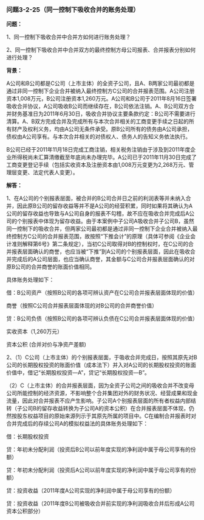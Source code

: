 ### 问题3-2-25（同一控制下吸收合并的账务处理）

**问题：**

1、同一控制下吸收合并中合并方如何进行账务处理？

2、同一控制下吸收合并中合并双方的最终控制方母公司报表、合并报表分别如何进行处理？

**背景：**

A公司和B公司都是C公司（上市主体）的全资子公司，且A、B两家公司最初都是通过非同一控制下企业合并被纳入最终控制方C公司的合并报表范围。A公司注册资本1,008万元，B公司注册资本1,260万元。A公司和B公司于2011年8月16日签署吸收合并协议，A公司吸收B公司而继续存在，B公司依法注销。A、B公司双方合并财务基准日为2011年6月30日，吸收合并协议主要条款约定：B公司不需要进行清算。A、B双方完成合并及完成所有与本次合并相关的工商变更手续之日起的所有财产及权利义务，均由A公司无条件承受。原B公司所有的债务由A公司承担，债权由A公司享有。与本次合并相关的对债权人、债务人的告知义务依法执行。

B公司已经于2011年11月18日完成工商注销，相关税务注销由于涉及到2011年度企业所得税尚未汇算清缴截至年底尚未办理完毕。A公司已于2011年11月30日完成了工商变更登记手续（包括实收资本及注册资本由1,008万元变更为2,268万元、管理层变更、法定代表人变更）。

**解答：**

1、在A公司的个别报表层面，被合并的B公司合并日之前的利润表等并未纳入合并，因此原B公司的留存收益等并不是A公司的经营积累，同时如果将其确认为A公司的留存收益也导致与A公司自身的报表不勾稽，故不应在吸收合并完成后A公司的个别报表中体现为留存收益。由于本案例中子公司A吸收合并子公司B，虽然同一控制下的吸收合并，但两家公司最初都是通过非同一控制下企业合并被纳入最终控制方C公司的合并报表范围，故按照“下推会计”的原理（具体可参阅《企业会计准则解释第6号》第二条规定），当初C公司取得对B的控制权时，在C公司的合并报表层面确认的商誉，也应当被“下推”到A公司的个别报表层面，因此在吸收合并完成后的A公司层面，也应当确认商誉，其金额与C公司合并报表层面确认的对原B公司的合并商誉的账面价值相同。

具体账务处理如下：

借：B公司资产（按照B公司的各项可辨认资产在C公司合并报表层面体现的价值）

商誉（按照C公司合并报表层面体现的对B公司的合并商誉价值）

贷：B公司负债（按照B公司的各项可辨认负债在C公司合并报表层面体现的价值）

实收资本（1,260万元）

资本公积 (合并对价与净资产差额)

2、（1）C公司（上市主体）的个别报表层面，于吸收合并完成日，按照其原先对B公司的长期股权投资的账面价值（成本法下）并入对A公司的长期股权投资的账面价值中，借记“长期股权投资—A”，贷记“长期股权投资—B”。

（2）C（上市主体）的合并报表层面，因为全资子公司之间的吸收合并不改变母公司所能控制的经济资源，不影响整个合并集团对外的财务状况、经营成果和现金流量，因此对合并报表不应产生影响。子公司A个别报表层面的所有者权益内部结转（子公司B的留存收益转换为子公司A的资本公积）在合并报表层面不体现，仍然按股东权益项目的原始来源列示于其原先所属的项目中。C在编制合并报表时对合并完成后的存续公司A的模拟权益法的具体账务处理如下：

借：长期股权投资

贷：年初未分配利润（投资后B公司以前年度实现的净利润中属于母公司享有的份额）

贷：年初未分配利润（投资后A公司以前年度实现的净利润中属于母公司享有的份额）

贷：投资收益（2011年度A公司实现的净利润中属于母公司享有的份额）

贷：投资收益（2011年度B公司被吸收合并前实现的净利润吸收合并后形成A公司资本公积部分）